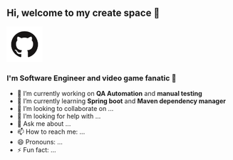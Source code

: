## Hi, welcome to my create space :metal:
<img src="GitHub-Mark.png" style="height: 80px; width:80px;"/>

### I'm Software Engineer and video game fanatic :space_invader:

- 🔭 I’m currently working on **QA Automation** and **manual testing**
- 🌱 I’m currently learning **Spring boot** and **Maven dependency manager**
- 👯 I’m looking to collaborate on ...
- 🤔 I’m looking for help with ...
- 💬 Ask me about ...
- 📫 How to reach me: ...
- 😄 Pronouns: ...
- ⚡ Fun fact: ...


<!--
**afgaleano91/afgaleano91** is a ✨ _special_ ✨ repository because its `README.md` (this file) appears on your GitHub profile.

Here are some ideas to get you started:

- 🔭 I’m currently working on ...
- 🌱 I’m currently learning ...
- 👯 I’m looking to collaborate on ...
- 🤔 I’m looking for help with ...
- 💬 Ask me about ...
- 📫 How to reach me: ...
- 😄 Pronouns: ...
- ⚡ Fun fact: ...
-->
